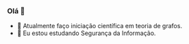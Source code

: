 ### Olá 👋

- 🔭 Atualmente faço iniciação científica em teoria de grafos.
- 🌱 Eu estou estudando Segurança da Informação.
